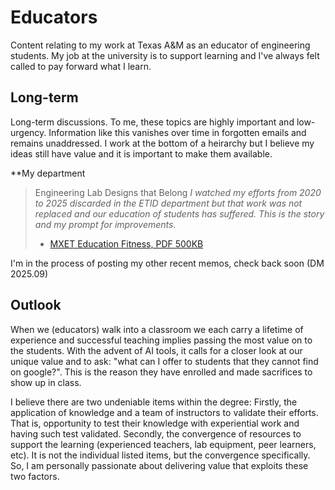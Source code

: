 # Educators

Content relating to my work at Texas A&M as an educator of engineering students. My job at the university is to support learning and I've always felt called to pay forward what I learn.

## Long-term 
Long-term discussions.  To me, these topics are highly important and low-urgency.  Information like this vanishes over time in forgotten emails and remains unaddressed.  I work at the bottom of a heirarchy but I believe my ideas still have value and it is important to make them available.

**My department
>
> Engineering Lab Designs that Belong
> _I watched my efforts from 2020 to 2025 discarded in the ETID department but that work was not replaced and our education of students has suffered. This is the story and my prompt for improvements._
> * [MXET Education Fitness, PDF 500KB](doc/2025_MXET_Education_Fitness_v2.pdf)
>
>

I'm in the process of posting my other recent memos, check back soon (DM 2025.09)


## Outlook

When we (educators) walk into a classroom we each carry a lifetime of experience and successful teaching implies passing the most value on to the students.  With the advent of AI tools, it calls for a closer look at our unique value and to ask: "what can I offer to students that they cannot find on google?".  This is the reason they have enrolled and made sacrifices to show up in class.  

I believe there are two undeniable items within the degree: Firstly, the application of knowledge and a team of instructors to validate their efforts.  That is, opportunity to test their knowledge with experiential work and having such test validated. Secondly, the convergence of resources to support the learning (experienced teachers, lab equipment, peer learners, etc).  It is not the individual listed items, but the convergence specifically.  So, I am personally passionate about delivering value that exploits these two factors.
